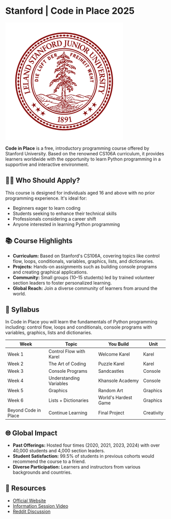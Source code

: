 # Stanford | Code in Place 2025


![alt text](image.png)



**Code in Place** is a free, introductory programming course offered by Stanford University. Based on the renowned CS106A curriculum, it provides learners worldwide with the opportunity to learn Python programming in a supportive and interactive environment.

## 🧑‍🏫 Who Should Apply?

This course is designed for individuals aged 16 and above with no prior programming experience. It's ideal for:

- Beginners eager to learn coding
- Students seeking to enhance their technical skills
- Professionals considering a career shift
- Anyone interested in learning Python programming

## 📚 Course Highlights

- **Curriculum:** Based on Stanford's CS106A, covering topics like control flow, loops, conditionals, variables, graphics, lists, and dictionaries.
- **Projects:** Hands-on assignments such as building console programs and creating graphical applications.
- **Community:** Small groups (10–15 students) led by trained volunteer section leaders to foster personalized learning.
- **Global Reach:** Join a diverse community of learners from around the world.

## 📝 Syllabus

In Code in Place you will learn the fundamentals of Python programming including: control flow, loops and conditionals, console programs with variables, graphics, lists and dictionaries.

| Week               | Topic                 | You Build            | Unit     |
|--------------------|-----------------------|----------------------|----------|
| Week 1             | Control Flow with Karel | Welcome Karel       | Karel    |
| Week 2             | The Art of Coding      | Puzzle Karel         | Karel    |
| Week 3             | Console Programs       | Sandcastles          | Console  |
| Week 4             | Understanding Variables| Khansole Academy     | Console  |
| Week 5             | Graphics               | Random Art           | Graphics |
| Week 6             | Lists + Dictionaries   | World's Hardest Game  | Graphics |
| Beyond Code in Place | Continue Learning     | Final Project        | Creativity |

## 🌐 Global Impact

- **Past Offerings:** Hosted four times (2020, 2021, 2023, 2024) with over 40,000 students and 4,000 section leaders.
- **Student Satisfaction:** 99.5% of students in previous cohorts would recommend the course to a friend.
- **Diverse Participation:** Learners and instructors from various backgrounds and countries.

## 🔗 Resources

- [Official Website](https://codeinplace.stanford.edu/)
- [Information Session Video](https://www.youtube.com/watch?v=2rimv2a1o3I)
- [Reddit Discussion](https://www.reddit.com/r/learnprogramming/comments/1jm94f5/free_python_classes_stanford_university_code_in/)


